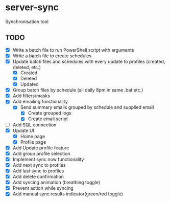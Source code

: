 # server-sync
Synchronisation tool

## TODO

- [x] Write a batch file to run PowerShell script with arguments  
- [x] Write a batch file to create schedules  
- [x] Update batch files and schedules with every update to profiles (created, deleted, etc.)  
    - [x] Created
    - [x] Deleted
    - [x] Updated
- [x] Group batch files by schedule (all daily 8pm in same .bat etc.)
- [x] Add filters/masks  
- [x] Add emailing functionality  
    - [x] Send summary emails grouped by schedule and supplied email
        - [x] Create grouped logs
        - [x] Create email script
- [ ] Add SQL connection  
- [x] Update UI
    - [x] Home page
    - [x] Profile page
- [x] Add Update profile feature
- [x] Add group profile selection
- [x] Implement sync now functionality
- [x] Add next sync to profiles
- [x] Add last sync to profiles
- [x] Add delete confirmation
- [x] Add syncing animation (breathing toggle)
- [x] Prevent action while syncing
- [x] Add manual sync results indicator(green/red toggle)
